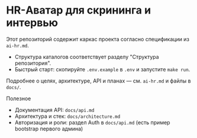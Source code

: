 # HR-Аватар для скрининга и интервью

Этот репозиторий содержит каркас проекта согласно спецификации из `ai-hr.md`.

- Структура каталогов соответствует разделу "Структура репозитория".
- Быстрый старт: скопируйте `.env.example` в `.env` и запустите `make run`.

Подробнее о целях, архитектуре, API и планах — см. `ai-hr.md` и файлы в `docs/`.

Полезное
- Документация API: `docs/api.md`
- Архитектура и стек: `docs/architecture.md`
- Авторизация и роли: раздел Auth в `docs/api.md` (есть пример bootstrap первого админа)

